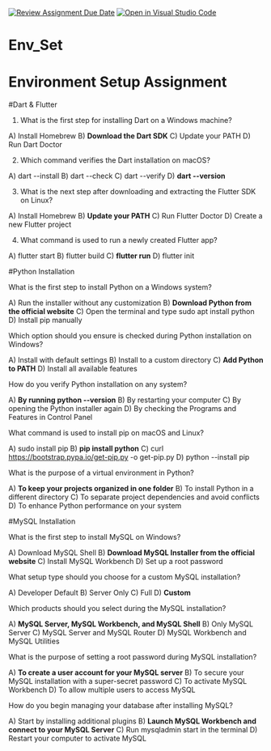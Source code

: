 [![Review Assignment Due Date](https://classroom.github.com/assets/deadline-readme-button-22041afd0340ce965d47ae6ef1cefeee28c7c493a6346c4f15d667ab976d596c.svg)](https://classroom.github.com/a/vnsr1XuU)
[![Open in Visual Studio Code](https://classroom.github.com/assets/open-in-vscode-2e0aaae1b6195c2367325f4f02e2d04e9abb55f0b24a779b69b11b9e10269abc.svg)](https://classroom.github.com/online_ide?assignment_repo_id=15706817&assignment_repo_type=AssignmentRepo)
# Env_Set

# Environment Setup Assignment

#Dart & Flutter

1. What is the first step for installing Dart on a Windows machine?

A) Install Homebrew
B) __Download the Dart SDK__
C) Update your PATH
D) Run Dart Doctor


2. Which command verifies the Dart installation on macOS?

A) dart --install
B) dart --check
C) dart --verify
D) **dart --version**


3. What is the next step after downloading and extracting the Flutter SDK on Linux?

A) Install Homebrew
B) __Update your PATH__
C) Run Flutter Doctor
D) Create a new Flutter project


4. What command is used to run a newly created Flutter app?

A) flutter start
B) flutter build
C) __flutter run__
D) flutter init


#Python Installation

What is the first step to install Python on a Windows system?

A) Run the installer without any customization
B) __Download Python from the official website__
C) Open the terminal and type sudo apt install python
D) Install pip manually

Which option should you ensure is checked during Python installation on Windows?

A) Install with default settings
B) Install to a custom directory
C) __Add Python to PATH__
D) Install all available features

How do you verify Python installation on any system?

A) __By running python --version__
B) By restarting your computer
C) By opening the Python installer again
D) By checking the Programs and Features in Control Panel

What command is used to install pip on macOS and Linux?

A) sudo install pip
B) __pip install python__
C) curl https://bootstrap.pypa.io/get-pip.py -o get-pip.py
D) python --install pip

What is the purpose of a virtual environment in Python?

A) __To keep your projects organized in one folder__
B) To install Python in a different directory
C) To separate project dependencies and avoid conflicts
D) To enhance Python performance on your system

#MySQL Installation

What is the first step to install MySQL on Windows?

A) Download MySQL Shell
B) __Download MySQL Installer from the official website__
C) Install MySQL Workbench
D) Set up a root password

What setup type should you choose for a custom MySQL installation?

A) Developer Default
B) Server Only
C) Full
D) __Custom__

Which products should you select during the MySQL installation?

A) __MySQL Server, MySQL Workbench, and MySQL Shell__
B) Only MySQL Server
C) MySQL Server and MySQL Router
D) MySQL Workbench and MySQL Utilities

What is the purpose of setting a root password during MySQL installation?

A) __To create a user account for your MySQL server__
B) To secure your MySQL installation with a super-secret password
C) To activate MySQL Workbench
D) To allow multiple users to access MySQL

How do you begin managing your database after installing MySQL?

A) Start by installing additional plugins
B) __Launch MySQL Workbench and connect to your MySQL Server__
C) Run mysqladmin start in the terminal
D) Restart your computer to activate MySQL
